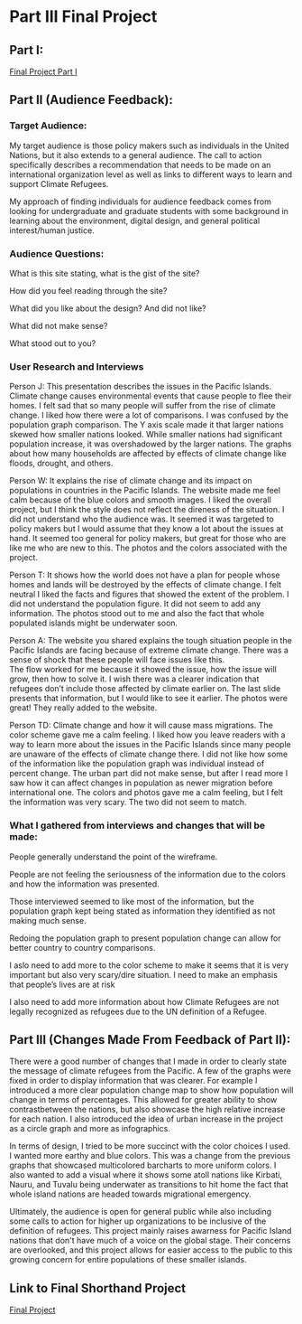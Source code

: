 # Part III Final Project

## Part I:

[Final Project Part I](finalproject.md/)

## Part II (Audience Feedback):
### Target Audience:
My target audience is those policy makers such as individuals in the United Nations, but it also extends to a general audience. The call to action specifically describes a 
recommendation that needs to be made on an international organization level as well as links to different ways to learn and support Climate Refugees.
 
My approach of finding individuals for audience feedback comes from looking for undergraduate and graduate students with some background in learning about the environment, 
digital design, and general political interest/human justice. 

### Audience Questions:

What is this site stating, what is the gist of the site?

How did you feel reading through the site?

What did you like about the design? And did not like?

What did not make sense?

What stood out to you?
 
### User Research and Interviews

Person J:
This presentation describes the issues in the Pacific Islands. Climate change causes environmental events that cause people to flee their homes. 
I felt sad that so many people will suffer from the rise of climate change.
I liked how there were a lot of comparisons. 
I was confused by the population graph comparison. The Y axis scale made it that larger nations skewed how smaller nations looked. While smaller nations had significant population increase, it was overshadowed by the larger nations.
The graphs about how many households are affected by effects of climate change like floods, drought, and others.

Person W:
It explains the rise of climate change and its impact on populations in countries in the Pacific Islands. 
The website made me feel calm because of the blue colors and smooth images.
I liked the overall project, but I think the style does not reflect the direness of the situation. 
I did not understand who the audience was. It seemed it was targeted to policy makers but I would assume that they know a lot about the issues at hand. It seemed too general for policy makers, but great for those who are like me who are new to this.
The photos and the colors associated with the project.

Person T:
It shows how the world does not have a plan for people whose homes and lands will be destroyed by the effects of climate change.
I felt neutral
I liked the facts and figures that showed the extent of the problem.
 I did not understand the population figure. It did not seem to add any information.
The photos stood out to me and also the fact that whole populated islands might be underwater soon.

Person A:
The website you shared explains the tough situation people in the Pacific Islands are facing because of extreme climate change. 
There was a sense of shock that these people will face issues like this.  
The flow worked for me because it showed the issue, how the issue will grow, then how to solve it.
I wish there was a clearer indication that refugees don’t include those affected by climate earlier on. The last slide presents that information, but I would like to see it earlier.
The photos were great! They really added to the website.

Person TD:
Climate change and how it will cause mass migrations.
The color scheme gave me a calm feeling.
I liked how you leave readers with a way to learn more about the issues in the Pacific Islands since many people are unaware of the effects of climate change there. 
I did not like how some of the information like the population graph was individual instead of percent change. 
The urban part did not make sense, but after I read more I saw how it can affect changes in population as newer migration before international one.
The colors and photos gave me a calm feeling, but I felt the information was very scary. The two did not seem to match.


### What I gathered from interviews and changes that will be made:

People generally understand the point of the wireframe. 

People are not feeling the seriousness of the information due to the colors and how the information was presented. 

Those interviewed seemed to like most of the information, but the population graph kept being stated as information they identified as not making much sense.

Redoing the population graph to present population change can allow for better country to country comparisons.

I aslo need to add more to the color scheme to make it seems that it is very important but also very scary/dire situation. I need to make an emphasis that people’s lives are at risk

I also need to add more information about how Climate Refugees are not legally recognized as refugees due to the UN definition of a Refugee.

## Part III (Changes Made From Feedback of Part II):

There were a good number of changes that I made in order to clearly state the message of climate refugees from the Pacific. A few of the graphs were fixed in order to 
display information that was clearer. For example I introduced a more clear population change map to show how population will change in terms of percentages. This allowed for 
greater ability to show contrastbetween the nations, but also showcase the high relative increase for each nation. I also introduced the idea of urban increase in the project as a circle graph and more as infographics. 

In terms of design, I tried to be more succinct with the color choices I used. I wanted more earthy and blue colors. This was a change from the previous graphs that showcased 
multicolored barcharts to more uniform colors. I also wanted to add a visual where it shows some atoll nations like Kirbati, Nauru, and Tuvalu being underwater as transitions 
to hit home the fact that whole island nations are headed towards migrational emergency.

Ultimately, the audience is open for general public while also including some calls to action for higher up organizations to be inclusive of the definition of refugees. 
This project mainly raises awarness for Pacific Island nations that don't have much of a voice on the global stage. Their concerns are overlooked, and this project allows for 
easier access to the public to this growing concern for entire populations of these smaller islands. 

## Link to Final Shorthand Project
[Final Project](https://carnegiemellon.shorthandstories.com/pacific-island-climate-refugees/index.html)
